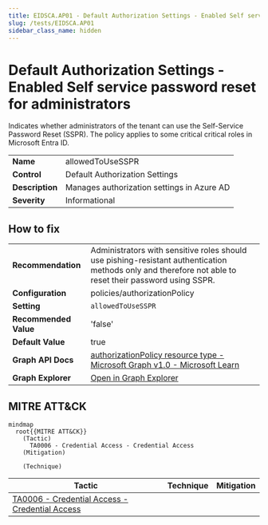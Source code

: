 ```yaml
---
title: EIDSCA.AP01 - Default Authorization Settings - Enabled Self service password reset for administrators
slug: /tests/EIDSCA.AP01
sidebar_class_name: hidden
---
```


# Default Authorization Settings - Enabled Self service password reset for administrators

Indicates whether administrators of the tenant can use the Self-Service Password Reset (SSPR). The policy applies to some critical critical roles in Microsoft Entra ID.

| | |
|-|-|
| **Name** | allowedToUseSSPR |
| **Control** | Default Authorization Settings |
| **Description** | Manages authorization settings in Azure AD |
| **Severity** | Informational |

## How to fix
| | |
|-|-|
| **Recommendation** | Administrators with sensitive roles should use pishing-resistant authentication methods only and therefore not able to reset their password using SSPR. |
| **Configuration** | policies/authorizationPolicy |
| **Setting** | `allowedToUseSSPR` |
| **Recommended Value** | 'false' |
| **Default Value** | true |
| **Graph API Docs** | [authorizationPolicy resource type - Microsoft Graph v1.0 - Microsoft Learn](https://learn.microsoft.com/en-us/graph/api/resources/authorizationpolicy) |
| **Graph Explorer** | [Open in Graph Explorer](https://developer.microsoft.com/en-us/graph/graph-explorer?request=policies/authorizationPolicy&method=GET&version=beta&GraphUrl=https://graph.microsoft.com) |


## MITRE ATT&CK

```mermaid
mindmap
  root{{MITRE ATT&CK}}
    (Tactic)
      TA0006 - Credential Access - Credential Access
    (Mitigation)

    (Technique)

```
|Tactic|Technique|Mitigation|
|---|---|---|
|[TA0006 - Credential Access - Credential Access](https://attack.mitre.org/tactics/TA0006)|||

